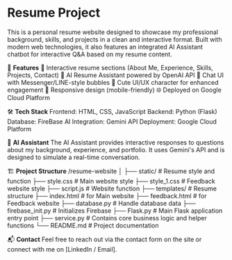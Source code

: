 # Resume Project
This is a personal resume website designed to showcase my professional background, skills, and projects in a clean and interactive format. Built with modern web technologies, it also features an integrated AI Assistant chatbot for interactive Q&A based on my resume content.


🚀 **Features**
📄 Interactive resume sections (About Me, Experience, Skills, Projects, Contact)
🤖 AI Resume Assistant powered by OpenAI API
💬 Chat UI with Messenger/LINE-style bubbles
🎨 Cute UI/UX character for enhanced engagement
📱 Responsive design (mobile-friendly)
🌐 Deployed on Google Cloud Platform


🛠️ **Tech Stack**
Frontend: HTML, CSS, JavaScript
Backend: Python (Flask)
Database: FireBase
AI Integration: Gemini API
Deployment: Google Cloud Platform


🧠 **AI Assistant**
The AI Assistant provides interactive responses to questions about my background, experience, and portfolio. It uses Gemini's API and is designed to simulate a real-time conversation.


🏗️ **Project Structure**
/resume-website
│
├── static/                # Resume style and function
    ├── style.css          # Main website style
    ├── style_1.css        # Feedback website style
    ├── script.js          # Website function
├── templates/             # Resume structure
    ├── index.html         # for Main website
    ├── feedback.html      # for Feedback website
├── database.py            # Handle database data
├── firebase_init.py       # Initializes Firebase
├── Flask.py               # Main Flask application entry point
├── service.py             # Contains core business logic and helper functions
└── README.md              # Project documentation


📬 **Contact**
Feel free to reach out via the contact form on the site or connect with me on [LinkedIn / Email].
